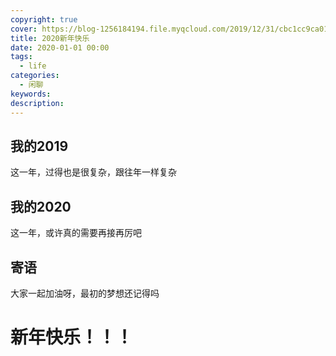 ```yaml
---
copyright: true
cover: https://blog-1256184194.file.myqcloud.com/2019/12/31/cbc1cc9ca01fa.jpg
title: 2020新年快乐
date: 2020-01-01 00:00
tags:
  - life
categories:
  - 闲聊
keywords:
description:
---
```



## 我的2019

这一年，过得也是很复杂，跟往年一样复杂

## 我的2020

这一年，或许真的需要再接再厉吧

## 寄语

大家一起加油呀，最初的梦想还记得吗

# 新年快乐！！！